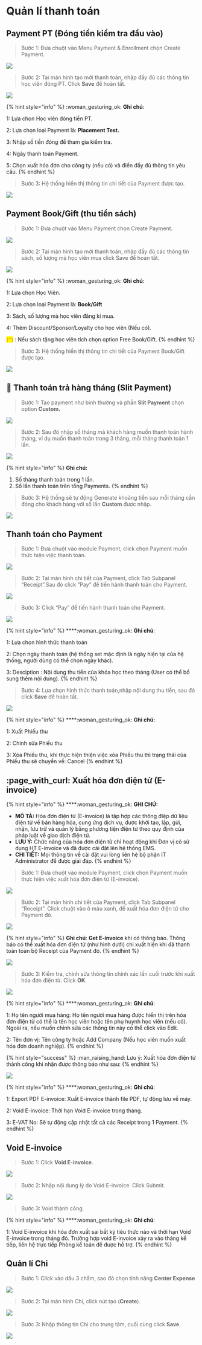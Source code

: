 # Quản lí thanh toán

##

##

**Payment PT (Đóng tiền kiểm tra đầu vào)**&#x20;
-------------------------------------------------

> Bước 1: Đưa chuột vào Menu Payment & Enrollment chọn Create Payment.

![](../.gitbook/assets/payment1.jpg)

> Bước 2:&#x20;> Tại màn hình tạo mới thanh toán, nhập đầy đủ các thông tin học viên đóng PT. Click **Save** để hoàn tất.

![](../.gitbook/assets/Payment\_PT1.png)

{% hint style="info" %}
:woman\_gesturing\_ok: **Ghi chú**:

1: Lựa chọn Học viên đóng tiền PT.

2: Lựa chọn loại Payment là: **Placement Test.**

3: Nhập số tiền đóng để tham gia kiểm tra.

4: Ngày thanh toán Payment.

5: Chọn xuất hóa đơn cho công ty (nếu có) và điền đầy đủ thông tin yêu cầu.
{% endhint %}

> Bước 3: Hệ thống hiển thị thông tin chi tiết của Payment được tạo.

![](../.gitbook/assets/Payment\_PT3.png)

## Payment Book/Gift (thu tiền sách)

> Bước 1: Đưa chuột vào Menu Payment chọn Create Payment.

![](<../.gitbook/assets/Deposit1 (1).png>)

> Bước 2: Tại màn hình tạo mới thanh toán, nhập đầy đủ các thông tin sách, số lượng mà học viên mua click Save để hoàn tất.

![](<../.gitbook/assets/bookgift (1).png>)

{% hint style="info" %}
:woman\_gesturing\_ok: **Ghi chú**:

1: Lựa chọn Học Viên.

2: Lựa chọn loại Payment là: **Book/Gift**

3: Sách, số lượng mà học viên đăng kí mua.

4: Thêm Discount/Sponsor/Loyalty cho học viên (Nếu có).&#x20;

<mark style="color:orange;">**(\*)**</mark> : Nếu sách tặng học viên tích chọn option Free Book/Gift.
{% endhint %}

> Bước 3: Hệ thống hiển thị thông tin chi tiết của Payment Book/Gift được tạo.

![](../.gitbook/assets/bookgift2.png)

## :dart: Thanh toán trả hàng tháng (Slit Payment)

> Bước 1: Tạo payment như bình thường và phần **Slit Payment** chọn option **Custom.**

![](../.gitbook/assets/slitpayment.png)

> Bước 2: Sau đó nhập số tháng mà khách hàng muốn thanh toán hành tháng, ví dụ muốn thanh toán trong 3 tháng, mỗi tháng thanh toán 1 lần.

![](../.gitbook/assets/sliipay2.png)

{% hint style="info" %}
**Ghi chú:**

1. Số tháng thanh toán trong 1 lần.
2. Số lần thanh toán trên tổng Payments.
{% endhint %}

> Bước 3: Hệ thống sẽ tự động Generate khoảng tiền sau mỗi tháng cần đóng cho khách hàng với  số lần **Custom** được nhập.

![](../.gitbook/assets/slipay.png)

## Thanh toán cho Payment

> Bước 1: Đưa chuột vào module Payment, click chọn Payment muốn thức hiện việc thanh toán.

![](../.gitbook/assets/ThanhToanChoPayment1.png)

> Bước 2: Tại màn hình chi tiết của Payment, click Tab Subpanel “Receipt”.Sau đó click “Pay” để tiến hành thanh toán cho Payment.

![](../.gitbook/assets/ThanhToanChoPayment2.png)

> Bước 3: Click “Pay” để tiến hành thanh toán cho Payment.

![](../.gitbook/assets/ThanhToanChoPayment3.png)

{% hint style="info" %}
****:woman\_gesturing\_ok: **Ghi chú**:

1: Lựa chọn hình thức thanh toán

2: Chọn ngày thanh toán (hệ thống set mặc định là ngày hiện tại của hệ thống, người dùng có thể chọn ngày khác).&#x20;

3: Desciption : Nội dung thu tiền của khóa học theo tháng (User có thể bổ sung thêm nội dung).
{% endhint %}

> Bước 4:&#x20;> Lựa chọn hình thức thanh toán,nhập nội dung thu tiền, sau đó click **Save** để hoàn tất.

![](../.gitbook/assets/ThanhToanChoPayment4.png)

{% hint style="info" %}
****:woman\_gesturing\_ok: **Ghi chú:**

1: Xuất Phiếu thu

2: Chỉnh sữa Phiếu thu

3: Xóa Phiếu thu, khi thực hiện thiện việc xóa Phiếu thu thì trạng thái của Phiếu thu sẽ chuyển về: Cancel
{% endhint %}

## :page\_with\_curl: Xuất hóa đơn điện tử (E-invoice)

{% hint style="info" %}
****:woman\_gesturing\_ok: **GHI CHÚ:**

* **MÔ TẢ:** Hóa đơn điện tử (E-invoice) là tập hợp các thông điệp dữ liệu điện tử về bán hàng hóa, cung ứng dịch vụ, được khởi tạo, lập, gửi, nhận, lưu trữ và quản lý bằng phương tiện điện tử theo quy định của pháp luật về giao dịch điện tử.
* **LƯU Ý:** Chức năng của hóa đơn điện tử chỉ hoạt động khi Đơn vị có sử dụng HT E-invoice và đã được cài đặt lên hệ thống EMS.
* **CHI TIẾT:** Mọi thông tin về cài đặt vui lòng liên hệ bộ phận IT Administrator để được giải đáp.
{% endhint %}

> Bước 1: Đưa chuột vào module Payment, click chọn Payment muốn thực hiện việc xuất hóa đơn điện tử (E-invoice).

![](<../.gitbook/assets/image (81) (1).png>)

> Bước 2:&#x20;> Tại màn hình chi tiết của Payment, click Tab Subpanel “Receipt”. Click chuột vào ô màu xanh, để xuất hóa đơn điện tử cho Payment đó.

![](../.gitbook/assets/E-Invoice.jpg)

{% hint style="info" %}
**Ghi chú**: **Get E-invoice** khi có thông báo. Thông báo có thể xuất hóa đơn điện tử (như hình dưới) chỉ xuất hiện khi đã thanh toán toàn bộ Receipt của Payment đó.
{% endhint %}

![](<../.gitbook/assets/image (86).png>)

> Bước 3: Kiểm tra, chỉnh sửa thông tin chính xác lần cuối trước khi xuất hóa đơn điện tử. Click **OK**.

![](<../.gitbook/assets/image (92).png>)

{% hint style="info" %}
****:woman\_gesturing\_ok: **Ghi chú**:

1:  Họ tên người mua hàng: Họ tên người mua hàng được hiển thị trên hóa đơn điện tử có thể là tên học viên hoặc tên phụ huynh học viên (nếu có). Ngoài ra, nếu muốn chỉnh sửa các thông tin này có thể click vào Edit.

2: Tên đơn vị: Tên công ty hoặc Add Company (Nếu học viên muốn xuất hóa đơn doanh nghiệp).
{% endhint %}

{% hint style="success" %}
:man\_raising\_hand: Lưu ý: Xuất hóa đơn điện tử thành công khi nhận được thông báo như sau:
{% endhint %}

![](<../.gitbook/assets/image (93).png>)

{% hint style="info" %}
****:woman\_gesturing\_ok: **Ghi chú**:

1: Export PDF E-invoice: Xuất E-invoice thành file PDF, tự động lưu về máy.

2: Void E-invoice: Thời hạn Void E-invoice trong tháng.

3: E-VAT No: Sẽ tự động cập nhật tất cả các Receipt trong 1 Payment.
{% endhint %}

## Void E-invoice

> Bước 1: Click **Void E-invoice**.

![](<../.gitbook/assets/image (97).png>)

> Bước 2: Nhập nội dung lý do Void E-invoice. Click Submit.

![](<../.gitbook/assets/image (98).png>)

> Bước 3: Void thành công.

{% hint style="info" %}
****:woman\_gesturing\_ok: **Ghi chú**:

1: Void E-invoice khi hóa đơn xuất sai bất kỳ tiêu thức nào và thời hạn Void E-invoice trong tháng đó. Trường hợp void E-invoice xảy ra vào tháng kế tiếp, liên hệ trực tiếp Phòng kế toán để được hỗ trợ.
{% endhint %}

## Quản lí Chi

> Bước 1: Click vào dấu 3 chấm, sao đó chọn tính năng **Center Expense**

![](<../.gitbook/assets/1 (5).jpg>)

> Bước 2: Tại màn hình Chi, click nút tạo (**Create**).

![](<../.gitbook/assets/2 (5).jpg>)

> Bước 3: Nhập thông tin Chi cho trung tâm, cuối cùng click **Save**.

![](<../.gitbook/assets/3 (3).jpg>)
